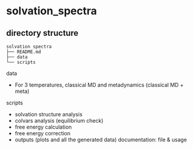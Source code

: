 # solvation_spectra

## directory structure
```
solvation spectra
├── README.md
├── data
└── scripts
```

data
- For 3 temperatures, classical MD and metadynamics (classical MD + meta)

scripts 
- solvation structure analysis
- colvars analysis (equilibrium check)
- free energy calculation
- free energy correction
- outputs (plots and all the generated data)
documentation: file & usage

    